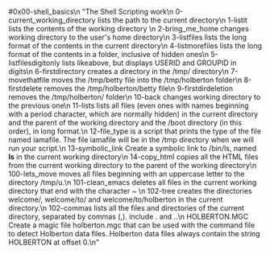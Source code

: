 #0x00-shell_basics\n
"The Shell Scripting work\n
0-current_working_directory lists the path to the current directory\n
1-listit lists the contents of the working directory \n
2-bring_me_home changes working directory to the user's home directory\n
3-listfiles lists the long format of the contents in the current directory\n
4-listmorefiles lists the long format of the contents in a folder, inclusive of hidden ones\n
5-listfilesdigitonly lists likeabove, but displays USERID and GROUPID in digits\n
6-firstdirectory creates a directory in the /tmp/ directory\n
7-movethatfile moves the /tmp/betty file into the /tmp/holberton folder\n
8-firstdelete removes the /tmp/holberton/betty file\n
9-firstdirdeletion removes the /tmp/holberton/ folder\n
10-back changes working directory to the previous one\n
11-lists lists all files (even ones with names beginning with a period character, which are normally hidden) in the current directory and the parent of the working directory and the /boot directory (in this order), in long format.\n
12-file_type is a script that prints the type of the file named iamafile. The file iamafile will be in the /tmp directory when we will run your script.\n
13-symbolic_link Create a symbolic link to /bin/ls, named __ls__ in the current working directory\n
14-copy_html  copies all the HTML files from the current working directory to the parent of the working directory\n
100-lets_move moves all files beginning with an uppercase letter to the directory /tmp/u.\n
101-clean_emacs deletes all files in the current working directory that end with the character ~ \n
102-tree creates the directories welcome/, welcome/to/ and welcome/to/holberton in the current directory.\n
102-commas  lists all the files and directories of the current directory, separated by commas (,). include . and ..\n
HOLBERTON.MGC Create a magic file holberton.mgc that can be used with the command file to detect Holberton data files. Holberton data files always contain the string HOLBERTON at offset 0.\n"